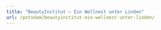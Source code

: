 ```yaml
---
title: "BeautyInstitut – Ein Wellnest unter Linden"
url: /potsdam/beautyinstitut-ein-wellnest-unter-linden/
---
```


